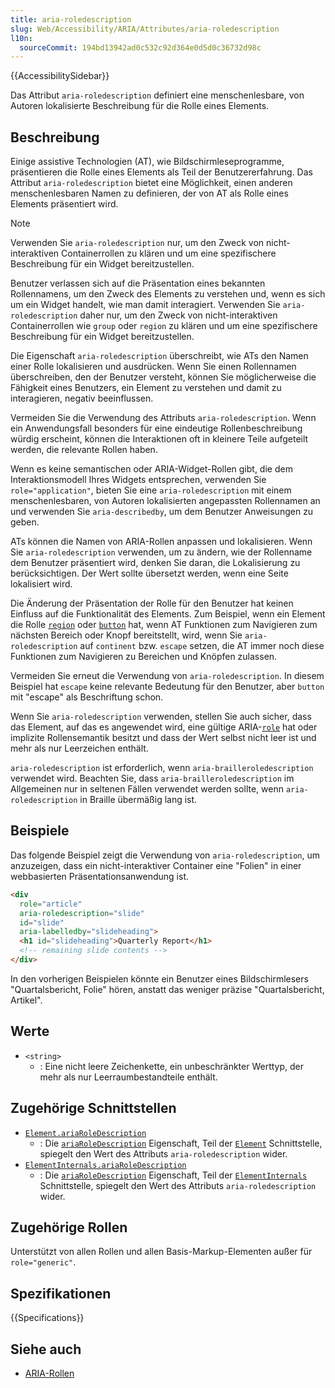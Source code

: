 ```yaml
---
title: aria-roledescription
slug: Web/Accessibility/ARIA/Attributes/aria-roledescription
l10n:
  sourceCommit: 194bd13942ad0c532c92d364e0d5d0c36732d98c
---
```


{{AccessibilitySidebar}}

Das Attribut `aria-roledescription` definiert eine menschenlesbare, von Autoren lokalisierte Beschreibung für die Rolle eines Elements.

## Beschreibung

Einige assistive Technologien (<abbr>AT</abbr>), wie Bildschirmleseprogramme, präsentieren die Rolle eines Elements als Teil der Benutzererfahrung. Das Attribut `aria-roledescription` bietet eine Möglichkeit, einen anderen menschenlesbaren Namen zu definieren, der von AT als Rolle eines Elements präsentiert wird.

> [!NOTE]
> Verwenden Sie `aria-roledescription` nur, um den Zweck von nicht-interaktiven Containerrollen zu klären und um eine spezifischere Beschreibung für ein Widget bereitzustellen.

Benutzer verlassen sich auf die Präsentation eines bekannten Rollennamens, um den Zweck des Elements zu verstehen und, wenn es sich um ein Widget handelt, wie man damit interagiert. Verwenden Sie `aria-roledescription` daher nur, um den Zweck von nicht-interaktiven Containerrollen wie `group` oder `region` zu klären und um eine spezifischere Beschreibung für ein Widget bereitzustellen.

Die Eigenschaft `aria-roledescription` überschreibt, wie ATs den Namen einer Rolle lokalisieren und ausdrücken. Wenn Sie einen Rollennamen überschreiben, den der Benutzer versteht, können Sie möglicherweise die Fähigkeit eines Benutzers, ein Element zu verstehen und damit zu interagieren, negativ beeinflussen.

Vermeiden Sie die Verwendung des Attributs `aria-roledescription`. Wenn ein Anwendungsfall besonders für eine eindeutige Rollenbeschreibung würdig erscheint, können die Interaktionen oft in kleinere Teile aufgeteilt werden, die relevante Rollen haben.

Wenn es keine semantischen oder ARIA-Widget-Rollen gibt, die dem Interaktionsmodell Ihres Widgets entsprechen, verwenden Sie `role="application"`, bieten Sie eine `aria-roledescription` mit einem menschenlesbaren, von Autoren lokalisierten angepassten Rollennamen an und verwenden Sie `aria-describedby`, um dem Benutzer Anweisungen zu geben.

ATs können die Namen von ARIA-Rollen anpassen und lokalisieren. Wenn Sie `aria-roledescription` verwenden, um zu ändern, wie der Rollenname dem Benutzer präsentiert wird, denken Sie daran, die Lokalisierung zu berücksichtigen. Der Wert sollte übersetzt werden, wenn eine Seite lokalisiert wird.

Die Änderung der Präsentation der Rolle für den Benutzer hat keinen Einfluss auf die Funktionalität des Elements. Zum Beispiel, wenn ein Element die Rolle [`region`](/de/docs/Web/Accessibility/ARIA/Roles/region_role) oder [`button`](/de/docs/Web/Accessibility/ARIA/Roles/button_role) hat, wenn AT Funktionen zum Navigieren zum nächsten Bereich oder Knopf bereitstellt, wird, wenn Sie `aria-roledescription` auf `continent` bzw. `escape` setzen, die AT immer noch diese Funktionen zum Navigieren zu Bereichen und Knöpfen zulassen.

Vermeiden Sie erneut die Verwendung von `aria-roledescription`. In diesem Beispiel hat `escape` keine relevante Bedeutung für den Benutzer, aber `button` mit "escape" als Beschriftung schon.

Wenn Sie `aria-roledescription` verwenden, stellen Sie auch sicher, dass das Element, auf das es angewendet wird, eine gültige ARIA-[`role`](/de/docs/Web/Accessibility/ARIA/Roles) hat oder implizite Rollensemantik besitzt und dass der Wert selbst nicht leer ist und mehr als nur Leerzeichen enthält.

`aria-roledescription` ist erforderlich, wenn `aria-brailleroledescription` verwendet wird. Beachten Sie, dass `aria-brailleroledescription` im Allgemeinen nur in seltenen Fällen verwendet werden sollte, wenn `aria-roledescription` in Braille übermäßig lang ist.

## Beispiele

Das folgende Beispiel zeigt die Verwendung von `aria-roledescription`, um anzuzeigen, dass ein nicht-interaktiver Container eine "Folien" in einer webbasierten Präsentationsanwendung ist.

```html
<div
  role="article"
  aria-roledescription="slide"
  id="slide"
  aria-labelledby="slideheading">
  <h1 id="slideheading">Quarterly Report</h1>
  <!-- remaining slide contents -->
</div>
```

In den vorherigen Beispielen könnte ein Benutzer eines Bildschirmlesers "Quartalsbericht, Folie" hören, anstatt das weniger präzise "Quartalsbericht, Artikel".

## Werte

- `<string>`
  - : Eine nicht leere Zeichenkette, ein unbeschränkter Werttyp, der mehr als nur Leerraumbestandteile enthält.

## Zugehörige Schnittstellen

- [`Element.ariaRoleDescription`](/de/docs/Web/API/Element/ariaRoleDescription)
  - : Die [`ariaRoleDescription`](/de/docs/Web/API/Element/ariaRoleDescription) Eigenschaft, Teil der [`Element`](/de/docs/Web/API/Element) Schnittstelle, spiegelt den Wert des Attributs `aria-roledescription` wider.
- [`ElementInternals.ariaRoleDescription`](/de/docs/Web/API/ElementInternals/ariaRoleDescription)
  - : Die [`ariaRoleDescription`](/de/docs/Web/API/ElementInternals/ariaRoleDescription) Eigenschaft, Teil der [`ElementInternals`](/de/docs/Web/API/ElementInternals) Schnittstelle, spiegelt den Wert des Attributs `aria-roledescription` wider.

## Zugehörige Rollen

Unterstützt von allen Rollen und allen Basis-Markup-Elementen außer für `role="generic"`.

## Spezifikationen

{{Specifications}}

## Siehe auch

- [ARIA-Rollen](/de/docs/Web/Accessibility/ARIA/Roles)
